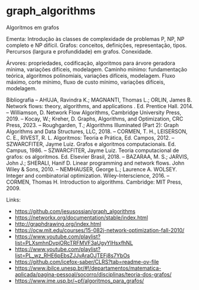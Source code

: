 # graph_algorithms

Algoritmos em grafos

Ementa: 
Introdução às classes de complexidade de problemas P, NP, NP completo e NP difícil. 
Grafos: conceitos, definições, representação, tipos. 
Percursos (largura e profundidade) em grafos. 
Conexidade. 

Árvores: propriedades, codificação, algoritmos para árvore geradora mínima, variações difíceis, modelagem. 
Caminho mínimo: fundamentação teórica, algoritmos polinomiais, variações difíceis, modelagem. 
Fluxo máximo, corte mínimo, fluxo de custo mínimo, variações difíceis, modelagem.

Bibliografia
– AHUJA, Ravindra K.; MAGNANTI, Thomas L.; ORLIN, James B. Network flows: theory, algorithms, and applications . Ed. Prentice Hall. 2014.
– Williamson, D. Network Flow Algorithms, Cambridge University Press, 2019.
– Kocay, W.; Kreher, D. Graphs, Algorithms, and Optimization, CRC Press, 2023.
– Roughgarden, T.; Algorithms Illuminated (Part 2): Graph Algorithms and Data Structures, LLC, 2018.
– CORMEN, T. H., LEISERSON, C. E., RIVEST, R. L. Algoritmos: Teoria e Prática, Ed. Campos, 2012.
– SZWARCFITER, Jayme Luiz. Grafos e algoritmos computacionais. Ed. Campus, 1986.
– SZWARCFITER, Jayme Luiz. Teoria computacional de grafos: os algoritmos. Ed. Elsevier Brasil, 2018.
– BAZARAA, M. S.; JARVIS, John J.; SHERALI, Hanif D. Linear programming and network flows. John Wiley & Sons, 2010.
– NEMHAUSER, George L.; Laurence A. WOLSEY. Integer and combinatorial optimization. Wiley-Interscience, 2016.
– CORMEN, Thomas H. Introduction to algorithms. Cambridge: MIT Press, 2009.


Links:
- https://github.com/jesusossian/graph_algorithms
- https://networkx.org/documentation/stable/index.html
- http://graphdrawing.org/index.html
- https://ocw.mit.edu/courses/15-082j-network-optimization-fall-2010/
- https://www.youtube.com/playlist?list=PLXsmhnDvpjORcTRFMVF3aUgyYlHsxfhNL
- https://www.youtube.com/playlist?list=PL_wz_RHE6pEbsZJJvAraOJTEFj8s7YbOs
- https://github.com/icefox-saber/CLRS?tab=readme-ov-file
- https://www.ibilce.unesp.br/#!/departamentos/matematica-aplicada/pagina-pessoal/socorro/disciplinas/teoria-dos-grafos/
- https://www.ime.usp.br/~pf/algoritmos_para_grafos/
